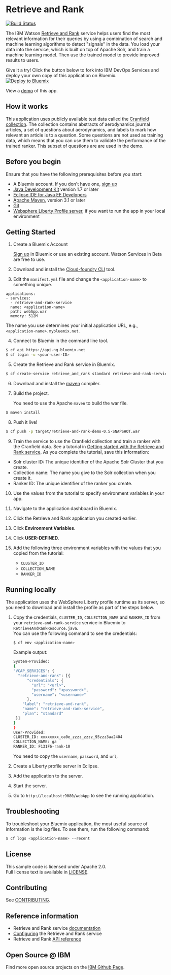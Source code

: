 # Retrieve and Rank
[![Build Status](https://travis-ci.org/watson-developer-cloud/retrieve-and-rank-java.svg?branch=master)](https://travis-ci.org/watson-developer-cloud/retrieve-and-rank-java)

The IBM Watson [Retrieve and Rank][service_url] service helps users find the most relevant information for their queries by using a combination of search and machine learning algorithms to detect "signals" in the data. You load your data into the service, which is built on top of Apache Solr, and train a machine learning model. Then use the trained model to provide improved results to users.

Give it a try! Click the button below to fork into IBM DevOps Services and deploy your own copy of this application on Bluemix.  
[![Deploy to Bluemix](https://bluemix.net/deploy/button.png)](https://bluemix.net/deploy?repository=https://github.com/watson-developer-cloud/retrieve-and-rank-java)

View a [demo](http://retrieve-and-rank-demo.mybluemix.net/rnr-demo/dist/#/) of this app.

## How it works
This application uses publicly available test data called the [Cranfield collection](http://ir.dcs.gla.ac.uk/resources/test_collections/cran/). The collection contains abstracts of aerodynamics journal articles, a set of questions about aerodynamics, and labels to mark how relevant an article is to a question. Some questions are not used as training data, which means that you can use them to validate the performance of the trained ranker. This subset of questions are are used in the demo.

## Before you begin
Ensure that you have the following prerequisites before you start:

* A Bluemix account. If you don't have one, [sign up][sign_up]
* [Java Development Kit](http://www.oracle.com/technetwork/java/javase/downloads/index.html) version 1.7 or later
* [Eclipse IDE for Java EE Developers](https://www.eclipse.org/downloads/packages/eclipse-ide-java-ee-developers/marsr)
* [Apache Maven](https://maven.apache.org/download.cgi), version 3.1 or later
* [Git](https://git-scm.com/downloads)
* [Websphere Liberty Profile server](https://developer.ibm.com/wasdev/downloads/liberty-profile-using-non-eclipse-environments/), if you want to run the app in your local environment


## Getting Started

1. Create a Bluemix Account

   [Sign up][sign_up] in Bluemix or use an existing account. Watson Services
   in Beta are free to use.

2. Download and install the [Cloud-foundry CLI][cloud_foundry] tool.

3. Edit the `manifest.yml` file and change the `<application-name>` to something unique.

  ```none
  applications:
  - services:
    - retrieve-and-rank-service
    name: <application-name>
    path: webApp.war
    memory: 512M
  ```

  The name you use determines your initial application URL, e.g.,
  `<application-name>.mybluemix.net`.

4. Connect to Bluemix in the command line tool.

  ```sh
  $ cf api https://api.ng.bluemix.net
  $ cf login -u <your-user-ID>
  ```

5. Create the Retrieve and Rank service in Bluemix.

  ```sh
  $ cf create-service retrieve_and_rank standard retrieve-and-rank-service
  ```

6. Download and install the [maven][maven] compiler.

7. Build the project.

   You need to use the Apache `maven` to build the war file.

  ```sh
  $ maven install
  ```

8. Push it live!

  ```sh
  $ cf push -p target/retrieve-and-rank-demo-0.5-SNAPSHOT.war
  ```

9. Train the service to use the Cranfield collection and train a ranker with the Cranfield data. See a tutorial in <a href="http://www.ibm.com/watson/developercloud/doc/retrieve-rank/get_start.shtml" target="_blank"> Getting started with the Retrieve and Rank service</a>. As you complete the tutorial, save this information:
  * Solr cluster ID: The unique identifier of the Apache Solr Cluster that you create.
  * Collection name: The name you give to the Solr collection when you create it.  
  * Ranker ID: The unique identifier of the ranker you create.


10. Use the values from the tutorial to specify environment variables in your app.  

  1. Navigate to the application dashboard in Bluemix.
  2. Click the Retrieve and Rank application you created earlier.
  3. Click **Environment Variables**.
  4. Click **USER-DEFINED**.
  5. Add the following three environment variables with the values that you copied from the tutorial:
      * `CLUSTER_ID`
      * `COLLECTION_NAME`
      * `RANKER_ID`

## Running locally

  The application uses the WebSphere Liberty profile runtime as its server,
  so you need to download and install the profile as part of the steps below.

1. Copy the credentials, `CLUSTER_ID`, `COLLECTION_NAME` and `RANKER_ID` from your `retrieve-and-rank-service` service in Bluemix to `RetrieveAndRankResource.java`.  
   You can use the following command to see the credentials:

    ```sh
    $ cf env <application-name>
    ```

   Example output:

    ```sh
    System-Provided:
    {
    "VCAP_SERVICES": {
      "retrieve-and-rank": [{
          "credentials": {
            "url": "<url>",
            "password": "<password>",
            "username": "<username>"
          },
        "label": "retrieve-and-rank",
        "name": "retrieve-and-rank-service",
        "plan": "standard"
     }]
    }
    }
    User-Provided:
    CLUSTER_ID: xxxxxxxx_ca0e_zzzz_zzzz_95zzz3aa2404
    COLLECTION_NAME: ga
    RANKER_ID: F131F6-rank-10
    ```

	You need to copy the `username`, `password`, and `url`,


2. Create a Liberty profile server in Eclipse.

3. Add the application to the server.

4. Start the server.

5. Go to `http://localhost:9080/webApp` to see the running application.


## Troubleshooting

  To troubleshoot your Bluemix application, the most useful source of
  information is the log files. To see them, run the following command:

  ```sh
  $ cf logs <application-name> --recent
  ```

## License

  This sample code is licensed under Apache 2.0.  
  Full license text is available in [LICENSE](LICENSE).

## Contributing

  See [CONTRIBUTING](CONTRIBUTING.md).


## Reference information
* Retrieve and Rank service [documentation](https://console.bluemix.net/docs/services/retrieve-and-rank/index.html#overview)
* [Configuring](https://console.bluemix.net/docs/services/retrieve-and-rank/configure.html#top) the Retrieve and Rank service
* Retrieve and Rank [API reference](http://www.ibm.com/watson/developercloud/retrieve-and-rank/api/v1/)

## Open Source @ IBM

  Find more open source projects on the
  [IBM Github Page](http://ibm.github.io/).

[sign_up]: https://console.ng.bluemix.net/registration/
[cloud_foundry]: https://github.com/cloudfoundry/cli
[service_url]: https://www.ibm.com/watson/services/retrieve-and-rank/
[sign_up]: https://console.ng.bluemix.net/registration/
[liberty]: https://developer.ibm.com/wasdev/downloads/
[liberty_mac]: http://www.stormacq.com/how-to-install-websphere-8-5-liberty-profile-on-mac/
[maven]: https://maven.apache.org/
